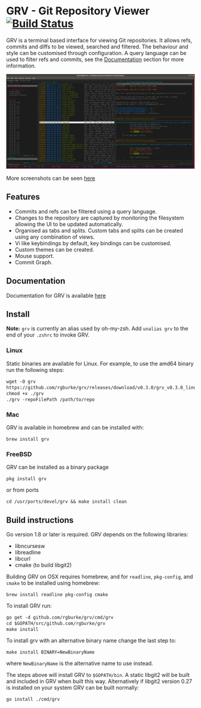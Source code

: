 # GRV - Git Repository Viewer [![Build Status](https://travis-ci.org/rgburke/grv.svg?branch=master)](https://travis-ci.org/rgburke/grv)

GRV is a terminal based interface for viewing Git repositories. It allows
refs, commits and diffs to be viewed, searched and filtered. The behaviour
and style can be customised through configuration. A query language can
be used to filter refs and commits, see the [Documentation](#documentation)
section for more information.

![Screenshot](./doc/grv-history-view.png)

More screenshots can be seen [here](doc/screenshots.md)

## Features

 - Commits and refs can be filtered using a query language.
 - Changes to the repository are captured by monitoring the filesystem allowing the UI to be updated automatically.
 - Organised as tabs and splits. Custom tabs and splits can be created using any combination of views.
 - Vi like keybindings by default, key bindings can be customised.
 - Custom themes can be created.
 - Mouse support.
 - Commit Graph.

## Documentation

Documentation for GRV is available [here](doc/documentation.md)

## Install

**Note:** `grv` is currently an alias used by oh-my-zsh. Add `unalias grv` to the end of your `.zshrc` to invoke GRV.

### Linux

Static binaries are available for Linux. For example, to use
the amd64 binary run the following steps:

```
wget -O grv https://github.com/rgburke/grv/releases/download/v0.3.0/grv_v0.3.0_linux64
chmod +x ./grv
./grv -repoFilePath /path/to/repo
```

### Mac

GRV is available in homebrew and can be installed with:

```
brew install grv
```

### FreeBSD

GRV can be installed as a binary package

```
pkg install grv
```

or from ports

```
cd /usr/ports/devel/grv && make install clean
```

## Build instructions

Go version 1.8 or later is required. GRV depends on the following libraries:

 - libncursesw
 - libreadline
 - libcurl
 - cmake (to build libgit2)

Building GRV on OSX requires homebrew, and for `readline`, `pkg-config`, and `cmake` to be installed using homebrew:

```
brew install readline pkg-config cmake
```

To install GRV run:

```
go get -d github.com/rgburke/grv/cmd/grv
cd $GOPATH/src/github.com/rgburke/grv
make install
```

To install grv with an alternative binary name change the last step to:

```
make install BINARY=NewBinaryName
```

where `NewBinaryName` is the alternative name to use instead.

The steps above will install GRV to `$GOPATH/bin`. A static libgit2 will be built and
included in GRV when built this way. Alternatively if libgit2 version 0.27 is
installed on your system GRV can be built normally:

```
go install ./cmd/grv
```
